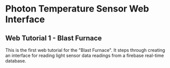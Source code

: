 # Photon Temperature Sensor Web Interface
## Web Tutorial 1 - Blast Furnace

This is the first web tutorial for the "Blast Furnace". It steps through creating an interface for reading light sensor data readings from a firebase real-time database.
